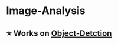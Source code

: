 # Image-Analysis
## ⭐ Works on [Object-Detction](https://github.com/PRCI-Lab/Image-Analysis/blob/main/Object-Detection/summary.md)
